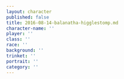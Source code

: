 ```yaml
---
layout: character
published: false
title: 2016-08-14-balanatha-higglestomp.md
character-name: ''
player: ''
class: ''
race: ''
background: ''
trinket: ''
portrait: ''
category: ''
---
```


